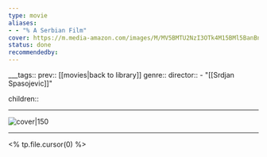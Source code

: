 ```yaml
---
type: movie
aliases:
- - "% A Serbian Film"
cover: https://m.media-amazon.com/images/M/MV5BMTU2NzI3OTk4M15BMl5BanBnXkFtZTcwMTEyNzIxNA@@._V1_SX300.jpg
status: done
recommendedby:
---
```

___tags:: prev:: [[movies|back to library]]
genre::
director:: - "[[Srdjan Spasojevic]]"
  
children::
___
![cover|150](https://m.media-amazon.com/images/M/MV5BMTU2NzI3OTk4M15BMl5BanBnXkFtZTcwMTEyNzIxNA@@._V1_SX300.jpg)
___
<% tp.file.cursor(0) %>
